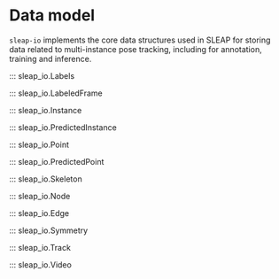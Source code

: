 # Data model

`sleap-io` implements the core data structures used in SLEAP for storing data related to multi-instance pose tracking, including for annotation, training and inference.



::: sleap_io.Labels

::: sleap_io.LabeledFrame

::: sleap_io.Instance

::: sleap_io.PredictedInstance

::: sleap_io.Point

::: sleap_io.PredictedPoint

::: sleap_io.Skeleton

::: sleap_io.Node

::: sleap_io.Edge

::: sleap_io.Symmetry

::: sleap_io.Track

::: sleap_io.Video